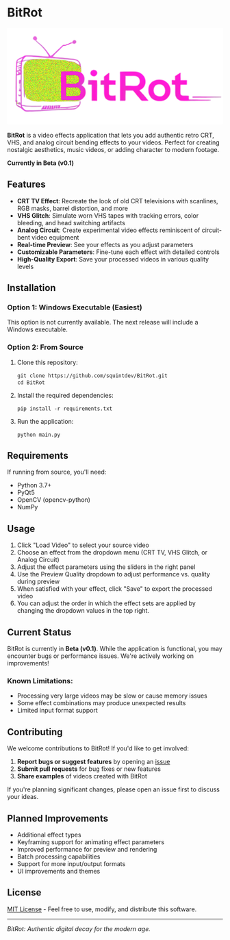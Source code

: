 # BitRot

![BitRot Logo](logo.png)

**BitRot** is a video effects application that lets you add authentic retro CRT, VHS, and analog circuit bending effects to your videos. Perfect for creating nostalgic aesthetics, music videos, or adding character to modern footage.

**Currently in Beta (v0.1)**

## Features

- **CRT TV Effect**: Recreate the look of old CRT televisions with scanlines, RGB masks, barrel distortion, and more
- **VHS Glitch**: Simulate worn VHS tapes with tracking errors, color bleeding, and head switching artifacts
- **Analog Circuit**: Create experimental video effects reminiscent of circuit-bent video equipment
- **Real-time Preview**: See your effects as you adjust parameters
- **Customizable Parameters**: Fine-tune each effect with detailed controls
- **High-Quality Export**: Save your processed videos in various quality levels

## Installation

### Option 1: Windows Executable (Easiest)

This option is not currently available. The next release will include a Windows executable.

### Option 2: From Source

1. Clone this repository:
   ```
   git clone https://github.com/squintdev/BitRot.git
   cd BitRot
   ```

2. Install the required dependencies:
   ```
   pip install -r requirements.txt
   ```

3. Run the application:
   ```
   python main.py
   ```

## Requirements

If running from source, you'll need:

- Python 3.7+
- PyQt5
- OpenCV (opencv-python)
- NumPy

## Usage

1. Click "Load Video" to select your source video
2. Choose an effect from the dropdown menu (CRT TV, VHS Glitch, or Analog Circuit)
3. Adjust the effect parameters using the sliders in the right panel
4. Use the Preview Quality dropdown to adjust performance vs. quality during preview
5. When satisfied with your effect, click "Save" to export the processed video
6. You can adjust the order in which the effect sets are applied by changing the dropdown values in the top right.

## Current Status

BitRot is currently in **Beta (v0.1)**. While the application is functional, you may encounter bugs or performance issues. We're actively working on improvements!

### Known Limitations:

- Processing very large videos may be slow or cause memory issues
- Some effect combinations may produce unexpected results
- Limited input format support

## Contributing

We welcome contributions to BitRot! If you'd like to get involved:

1. **Report bugs or suggest features** by opening an [issue](https://github.com/yourusername/bitrot/issues)
2. **Submit pull requests** for bug fixes or new features
3. **Share examples** of videos created with BitRot

If you're planning significant changes, please open an issue first to discuss your ideas.

## Planned Improvements

- Additional effect types
- Keyframing support for animating effect parameters
- Improved performance for preview and rendering
- Batch processing capabilities
- Support for more input/output formats
- UI improvements and themes

## License

[MIT License](LICENSE) - Feel free to use, modify, and distribute this software.

---

*BitRot: Authentic digital decay for the modern age.* 